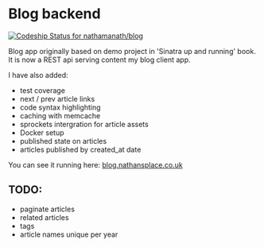 # Blog backend

[ ![Codeship Status for
nathamanath/blog](https://codeship.com/projects/c49b9770-e967-0132-ac15-7e47788fdd48/status?branch=master)](https://codeship.com/projects/82950)

Blog app originally based on demo project in 'Sinatra up and running' book.
It is now a REST api serving content my blog client app.

I have also added:

* test coverage
* next / prev article links
* code syntax highlighting
* caching with memcache
* sprockets intergration for article assets
* Docker setup
* published state on articles
* articles published by created_at date

You can see it running here: [blog.nathansplace.co.uk](http://blog.nathansplace.co.uk)

## TODO:

* paginate articles
* related articles
* tags
* article names unique per year
